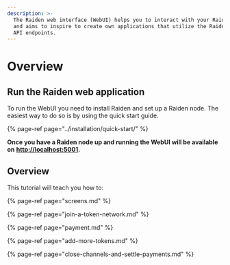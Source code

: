 ```yaml
---
description: >-
  The Raiden web interface (WebUI) helps you to interact with your Raiden node
  and aims to inspire to create own applications that utilize the Raiden REST
  API endpoints.
---
```


# Overview

## Run the Raiden web application

To run the WebUI you need to install Raiden and set up a Raiden node. The easiest way to do so is by using the quick start guide.

{% page-ref page="../installation/quick-start/" %}

**Once you have a Raiden node up and running the WebUI will be available on** [**http://localhost:5001**](http://localhost:5001/)**.**

## Overview

This tutorial will teach you how to:

{% page-ref page="screens.md" %}

{% page-ref page="join-a-token-network.md" %}

{% page-ref page="payment.md" %}

{% page-ref page="add-more-tokens.md" %}

{% page-ref page="close-channels-and-settle-payments.md" %}

